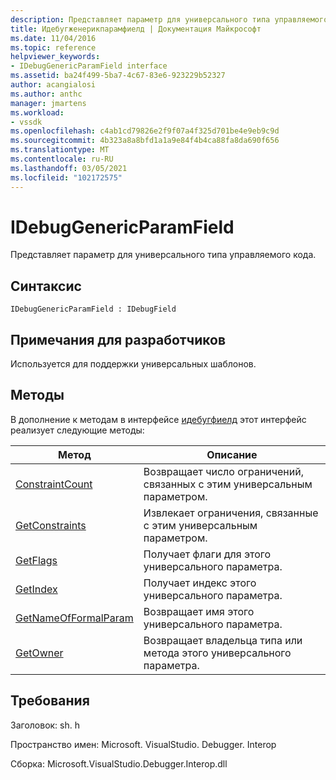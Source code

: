```yaml
---
description: Представляет параметр для универсального типа управляемого кода.
title: Идебугженерикпарамфиелд | Документация Майкрософт
ms.date: 11/04/2016
ms.topic: reference
helpviewer_keywords:
- IDebugGenericParamField interface
ms.assetid: ba24f499-5ba7-4c67-83e6-923229b52327
author: acangialosi
ms.author: anthc
manager: jmartens
ms.workload:
- vssdk
ms.openlocfilehash: c4ab1cd79826e2f9f07a4f325d701be4e9eb9c9d
ms.sourcegitcommit: 4b323a8a8bfd1a1a9e84f4b4ca88fa8da690f656
ms.translationtype: MT
ms.contentlocale: ru-RU
ms.lasthandoff: 03/05/2021
ms.locfileid: "102172575"
---
```

# <a name="idebuggenericparamfield"></a>IDebugGenericParamField
Представляет параметр для универсального типа управляемого кода.

## <a name="syntax"></a>Синтаксис

```
IDebugGenericParamField : IDebugField
```

## <a name="notes-for-implementers"></a>Примечания для разработчиков
 Используется для поддержки универсальных шаблонов.

## <a name="methods"></a>Методы
 В дополнение к методам в интерфейсе [идебугфиелд](../../../extensibility/debugger/reference/idebugfield.md) этот интерфейс реализует следующие методы:

|Метод|Описание|
|------------|-----------------|
|[ConstraintCount](../../../extensibility/debugger/reference/idebuggenericparamfield-constraintcount.md)|Возвращает число ограничений, связанных с этим универсальным параметром.|
|[GetConstraints](../../../extensibility/debugger/reference/idebuggenericparamfield-getconstraints.md)|Извлекает ограничения, связанные с этим универсальным параметром.|
|[GetFlags](../../../extensibility/debugger/reference/idebuggenericparamfield-getflags.md)|Получает флаги для этого универсального параметра.|
|[GetIndex](../../../extensibility/debugger/reference/idebuggenericparamfield-getindex.md)|Получает индекс этого универсального параметра.|
|[GetNameOfFormalParam](../../../extensibility/debugger/reference/idebuggenericparamfield-getnameofformalparam.md)|Возвращает имя этого универсального параметра.|
|[GetOwner](../../../extensibility/debugger/reference/idebuggenericparamfield-getowner.md)|Возвращает владельца типа или метода этого универсального параметра.|

## <a name="requirements"></a>Требования
 Заголовок: sh. h

 Пространство имен: Microsoft. VisualStudio. Debugger. Interop

 Сборка: Microsoft.VisualStudio.Debugger.Interop.dll
